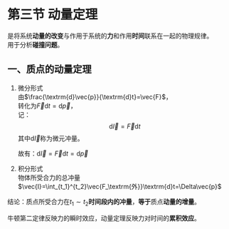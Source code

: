 # 第三节 动量定理

是将系统**动量的改变**与作用于系统的**力**和作用**时间**联系在一起的物理规律。  
用于分析**碰撞问题**。

## 一、质点的动量定理

1. 微分形式  
   由$\frac{\textrm{d}\vec{p}}{\textrm{d}t}=\vec{F}$，  
   转化为$\vec{F}\textrm{d}t=\textrm{d}\vec{p}$，  
   记：
   $$
   \textrm{d}\vec{I}=\vec{F}\textrm{d}t
   $$
   其中$\textrm{d}\vec{I}$称为微元冲量。

   故有：$\textrm{d}\vec{I}=\vec{F}\textrm{d}t=\textrm{d}\vec{p}$
2. 积分形式  
   物体所受合力的总冲量$\vec{I}=\int_{t_1}^{t_2}\vec{F_\textrm{外}}\textrm{d}t=\Delta\vec{p}$

结论：质点所受合力在$t_1\sim t_2$**时间段内的冲量**，**等于**质点**动量的增量**。

牛顿第二定律反映力的瞬时效应，动量定理反映力对时间的**累积效应**。
